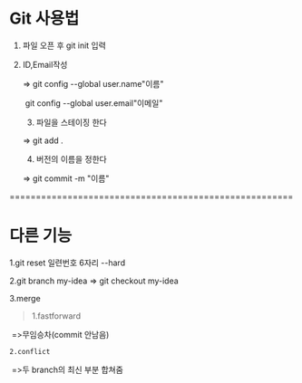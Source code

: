 # Git 사용법

 1. 파일 오픈 후 git init 입력

 2. ID,Email작성

    => git config --global user.name"이름"

    ​     git config --global user.email"이메일"

	3. 파일을 스테이징 한다

    => git add .

	4. 버전의 이름을 정한다

    => git commit -m "이름"

======================================================

# 다른 기능

1.git reset 일련번호 6자리 --hard

2.git branch my-idea => git checkout my-idea

3.merge

> 1.fastforward

​		=>무임승차(commit 안남음)

 	2.conflict

​		=>두 branch의 최신 부분 합쳐줌

